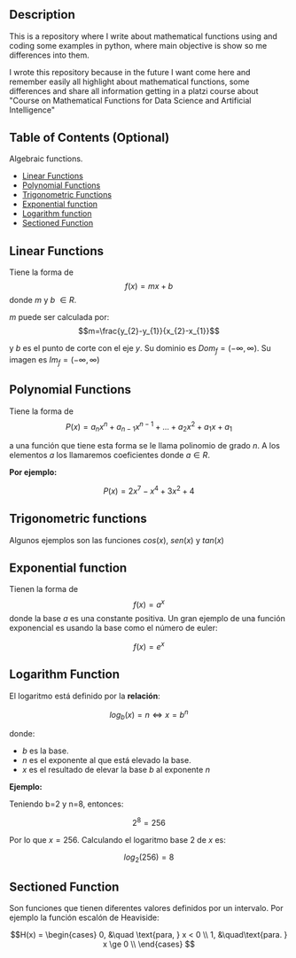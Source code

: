# <MathematicalFunctionsPython>

## Description

This is a repository where I write about mathematical functions using and coding some examples in python, where main objective is show so me differences into them.

I wrote this repository because in the future I want come here and remember easily all highlight about mathematical functions, some differences and share all information getting in a platzi course about "Course on Mathematical Functions for Data Science and Artificial Intelligence"


## Table of Contents (Optional)

Algebraic functions.

- [Linear Functions](#linear-functions)
- [Polynomial Functions](#polynomial-functions)
- [Trigonometric Functions](#trigonometric-functions)
- [Exponential function](#exponential-function)
- [Logarithm function](#logarithm-function)
- [Sectioned Function](#sectioned-function)





## Linear Functions

Tiene la forma de $$f(x)=mx + b$$ donde $m$ y $b$  $\in R$.

$m$ puede ser calculada por: $$m=\frac{y_{2}-y_{1}}{x_{2}-x_{1}}$$

y $b$ es el punto de corte con el eje $y$. Su dominio es $Dom_{f} = (-\infty, \infty)$. Su imagen es $Im_{f} = (-\infty, \infty)$





## Polynomial Functions

Tiene la forma de $$P(x)=a_{n}x^{n} + a_{n-1}x^{n-1}+...+a_{2}x^{2}+a_{1}x + a_{1}$$

a una función que tiene esta forma se le llama polinomio de grado $n$. A los elementos $a$ los llamaremos coeficientes donde $a \in R$. 

**Por ejemplo:**

$$P(x)= 2x^{7} - x^{4} + 3x^{2} + 4$$



## Trigonometric functions

Algunos ejemplos son las funciones $cos(x)$, $sen(x)$ y $tan(x)$



## Exponential function

Tienen la forma de $$f(x)=a^x$$ donde la base $a$ es una constante positiva. Un gran ejemplo de una función exponencial es usando la base como el número de euler:

$$f(x)=e^x$$



## Logarithm Function

El logaritmo está definido por la **relación**:

$$log_{b}(x) = n \Longleftrightarrow x=b^n$$ 

donde: 



*   $b$ es la base.
*   $n$ es el exponente al que está elevado la base.
*   $x$ es el resultado de elevar la base $b$ al exponente $n$

**Ejemplo:**

Teniendo b=2 y n=8, entonces:

$$2^8=256$$

Por lo que $x=256$. Calculando el logaritmo base 2 de $x$ es:

$$log_{2}(256) = 8$$




## Sectioned Function

Son funciones que tienen diferentes valores definidos por un intervalo. Por ejemplo la función escalón de Heaviside: 

$$H(x) = 
     \begin{cases}
        0, &\quad \text{para, } x < 0 \\
        1,  &\quad\text{para. } x \ge 0 \\
     \end{cases}
$$
